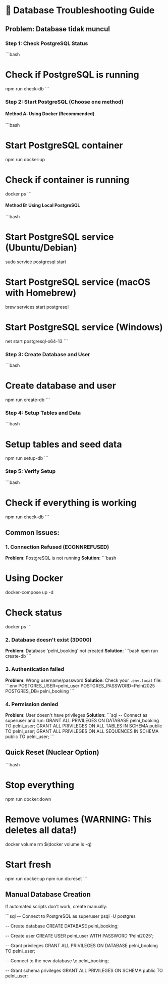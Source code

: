 # 🔧 Database Troubleshooting Guide

## Problem: Database tidak muncul

### Step 1: Check PostgreSQL Status
\`\`\`bash
# Check if PostgreSQL is running
npm run check-db
\`\`\`

### Step 2: Start PostgreSQL (Choose one method)

#### Method A: Using Docker (Recommended)
\`\`\`bash
# Start PostgreSQL container
npm run docker:up

# Check if container is running
docker ps
\`\`\`

#### Method B: Using Local PostgreSQL
\`\`\`bash
# Start PostgreSQL service (Ubuntu/Debian)
sudo service postgresql start

# Start PostgreSQL service (macOS with Homebrew)
brew services start postgresql

# Start PostgreSQL service (Windows)
net start postgresql-x64-13
\`\`\`

### Step 3: Create Database and User
\`\`\`bash
# Create database and user
npm run create-db
\`\`\`

### Step 4: Setup Tables and Data
\`\`\`bash
# Setup tables and seed data
npm run setup-db
\`\`\`

### Step 5: Verify Setup
\`\`\`bash
# Check if everything is working
npm run check-db
\`\`\`

## Common Issues:

### 1. Connection Refused (ECONNREFUSED)
**Problem**: PostgreSQL is not running
**Solution**: 
\`\`\`bash
# Using Docker
docker-compose up -d

# Check status
docker ps
\`\`\`

### 2. Database doesn't exist (3D000)
**Problem**: Database 'pelni_booking' not created
**Solution**:
\`\`\`bash
npm run create-db
\`\`\`

### 3. Authentication failed
**Problem**: Wrong username/password
**Solution**: Check your `.env.local` file:
\`\`\`env
POSTGRES_USER=pelni_user
POSTGRES_PASSWORD=Pelni2025
POSTGRES_DB=pelni_booking
\`\`\`

### 4. Permission denied
**Problem**: User doesn't have privileges
**Solution**:
\`\`\`sql
-- Connect as superuser and run:
GRANT ALL PRIVILEGES ON DATABASE pelni_booking TO pelni_user;
GRANT ALL PRIVILEGES ON ALL TABLES IN SCHEMA public TO pelni_user;
GRANT ALL PRIVILEGES ON ALL SEQUENCES IN SCHEMA public TO pelni_user;
\`\`\`

## Quick Reset (Nuclear Option)
\`\`\`bash
# Stop everything
npm run docker:down

# Remove volumes (WARNING: This deletes all data!)
docker volume rm $(docker volume ls -q)

# Start fresh
npm run docker:up
npm run db:reset
\`\`\`

## Manual Database Creation
If automated scripts don't work, create manually:

\`\`\`sql
-- Connect to PostgreSQL as superuser
psql -U postgres

-- Create database
CREATE DATABASE pelni_booking;

-- Create user
CREATE USER pelni_user WITH PASSWORD 'Pelni2025';

-- Grant privileges
GRANT ALL PRIVILEGES ON DATABASE pelni_booking TO pelni_user;

-- Connect to the new database
\c pelni_booking;

-- Grant schema privileges
GRANT ALL PRIVILEGES ON SCHEMA public TO pelni_user;
